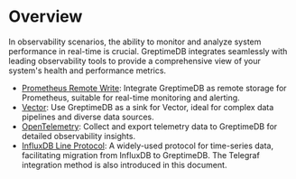 # Overview

In observability scenarios,
the ability to monitor and analyze system performance in real-time is crucial.
GreptimeDB integrates seamlessly with leading observability tools to provide a comprehensive view of your system's health and performance metrics. 

- [Prometheus Remote Write](prometheus.md): Integrate GreptimeDB as remote storage for Prometheus, suitable for real-time monitoring and alerting.
- [Vector](vector.md): Use GreptimeDB as a sink for Vector, ideal for complex data pipelines and diverse data sources.
- [OpenTelemetry](opentelemetry.md): Collect and export telemetry data to GreptimeDB for detailed observability insights.
- [InfluxDB Line Protocol](influxdb-line-protocol.md): A widely-used protocol for time-series data, facilitating migration from InfluxDB to GreptimeDB. The Telegraf integration method is also introduced in this document.

